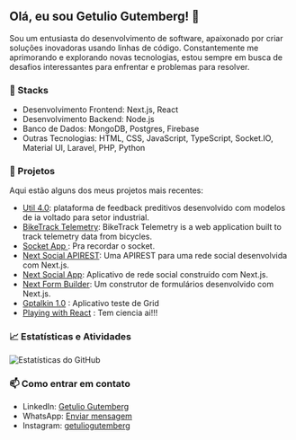 ## Olá, eu sou Getulio Gutemberg! 👋

Sou um entusiasta do desenvolvimento de software, apaixonado por criar soluções inovadoras usando linhas de código. Constantemente me aprimorando e explorando novas tecnologias, estou sempre em busca de desafios interessantes para enfrentar e problemas para resolver.

### 🚀 Stacks

- Desenvolvimento Frontend: Next.js, React
- Desenvolvimento Backend: Node.js
- Banco de Dados: MongoDB, Postgres, Firebase
- Outras Tecnologias: HTML, CSS, JavaScript, TypeScript, Socket.IO, Material UI, Laravel, PHP, Python

### 💼 Projetos

Aqui estão alguns dos meus projetos mais recentes:

- [Util 4.0](https://utind.com.br/): plataforma de feedback preditivos desenvolvido com modelos de ia voltado para setor industrial.
- [BikeTrack Telemetry](https://github.com/getuliogutemberg/biketrack-telemetry-app): BikeTrack Telemetry is a web application built to track telemetry data from bicycles.
- [Socket App ](https://github.com/getuliogutemberg/socketapp): Pra recordar o socket.
- [Next Social APIREST](https://capybaquigrafo-apirest.vercel.app/): Uma APIREST para uma rede social desenvolvida com Next.js.
- [Next Social App](https://capybaquigrafo.vercel.app/): Aplicativo de rede social construído com Next.js.
- [Next Form Builder](https://next-form-builder.vercel.app/): Um construtor de formulários desenvolvido com Next.js.
- [Gptalkin 1.0](https://gptalking-10.vercel.app/) : Aplicativo teste de Grid
- [Playing with React](https://deepspace-two.vercel.app/) : Tem ciencia ai!!!

### 📈 Estatísticas e Atividades

![Estatísticas do GitHub](https://github-readme-stats.vercel.app/api?username=getuliogutemberg&show_icons=true&theme=dark)

### 📫 Como entrar em contato

- LinkedIn: [Getulio Gutemberg](https://www.linkedin.com/in/getuliogutemberg/)
- WhatsApp: [Enviar mensagem](https://wa.me/5581992079191)
- Instagram: [getuliogutemberg](https://www.instagram.com/getuliogutemberg/)







